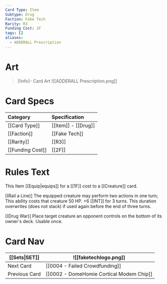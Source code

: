 ```yaml
---
Card Type: Item
Subtype: Drug
Faction: Fake Tech
Rarity: R3
Funding Cost: 2F
tags: []
aliases:
  - ADDERALL Prescription
---
```

# Art

> [!info]- Card Art
> ![[ADDERALL Prescription.png]]

# Card Specs

| Category | Specification| 
| :--- | :--- |
| [[Card Type]] | [[Item]] - [[Drug]] |  
| [[Faction]] | [[Fake Tech]] | 
| [[Rarity]] | [[R3]] |  
| [[Funding Cost]] | [[2F]] |  

# Rules Text  

This Item [[Equip|equips]] for a [[1F]] cost to a [[Creature]] card.  

[(Rail a Line)] The equipped creature may perform two actions in one turn;
This ability costs that creature 50 HP.
+6 [[INT]] for 3 turns. This duration overwrites (does not stack) if used again before the end of three turns.  

[(Drug War)] Place target creature an opponent controls on the bottom of its owner's deck. Usable once.  

# Card Nav

| [[Sets\|SET]] | ![[faketechlogo.png]] |
| --------------------------- | --------------------- |
| Next Card                   | [[0004 - Failed Crowdfunding]]                  |
| Previous Card               | [[0002 - DomeHomie Cortical Modem Chip]]                  |

